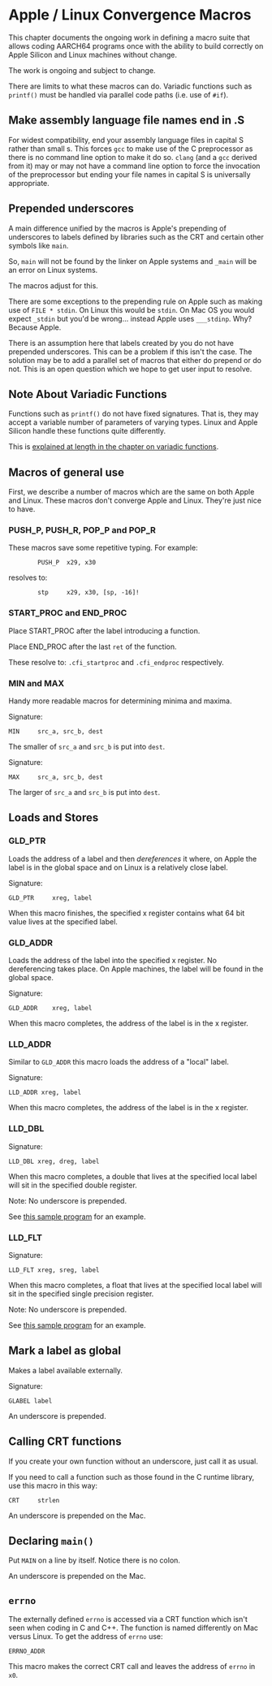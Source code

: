 # Apple / Linux Convergence Macros

This chapter documents the ongoing work in defining a macro suite that
allows coding AARCH64 programs once with the ability to build correctly
on Apple Silicon and Linux machines without change.

The work is ongoing and subject to change.

There are limits to what these macros can do. Variadic functions such as
`printf()` must be handled via parallel code paths (i.e. use of `#if`).

## Make assembly language file names end in .S

For widest compatibility, end your assembly language files in capital S
rather than small s. This forces `gcc` to make use of the C preprocessor
as there is no command line option to make it do so. `clang` (and a
`gcc` derived from it) may or may not have a command line option to
force the invocation of the preprocessor but ending your file names
in capital S is universally appropriate.

## Prepended underscores

A main difference unified by the macros is Apple's prepending of
underscores to labels defined by libraries such as the CRT and certain
other symbols like `main`.

So, `main` will not be found by the linker on Apple systems and `_main`
will be an error on Linux systems.

The macros adjust for this.

There are some exceptions to the prepending rule on Apple such as making
use of `FILE * stdin`. On Linux this would be `stdin`. On Mac OS you
would expect `_stdin` but you'd be wrong... instead Apple uses
`___stdinp`. Why? Because Apple.

There is an assumption here that labels created by you do not have
prepended underscores. This can be a problem if this isn't the case. The
solution may be to add a parallel set of macros that either do prepend
or do not. This is an open question which we hope to get user input to
resolve.

## Note About Variadic Functions

Functions such as `printf()` do not have fixed signatures. That is, they
may accept a variable number of parameters of varying types. Linux and
Apple Silicon handle these functions quite differently.

This is [explained at length in the chapter on variadic
functions](../more/apple_silicon/README.md).

## Macros of general use

First, we describe a number of macros which are the same on both Apple
and Linux. These macros don't converge Apple and Linux. They're just
nice to have.

### PUSH_P, PUSH_R, POP_P and POP_R

These macros save some repetitive typing. For example:

```text
        PUSH_P  x29, x30
```

resolves to:

```text
        stp     x29, x30, [sp, -16]!
```

### START_PROC and END_PROC

Place START_PROC after the label introducing a function.

Place END_PROC after the last `ret` of the function.

These resolve to: `.cfi_startproc` and `.cfi_endproc` respectively.

### MIN and MAX

Handy more readable macros for determining minima and maxima.

Signature:

`MIN     src_a, src_b, dest`

The smaller of `src_a` and `src_b` is put into `dest`.

Signature:

`MAX     src_a, src_b, dest`

The larger of `src_a` and `src_b` is put into `dest`.

## Loads and Stores

### GLD_PTR

Loads the address of a label and then *dereferences* it where, on Apple
the label is in the global space and on Linux is a relatively close
label.

Signature:

```text
GLD_PTR     xreg, label
```

When this macro finishes, the specified x register contains what
64 bit value lives at the specified label.

### GLD_ADDR

Loads the address of the label into the specified x register. No
dereferencing takes place. On Apple machines, the label will be
found in the global space.

Signature:

```text
GLD_ADDR    xreg, label
```

When this macro completes, the address of the label is in the x
register.

### LLD_ADDR

Similar to `GLD_ADDR` this macro loads the address of a "local" label.

Signature:

```text
LLD_ADDR xreg, label
```

When this macro completes, the address of the label is in the x
register.

### LLD_DBL

Signature:

`LLD_DBL xreg, dreg, label`

When this macro completes, a double that lives at the specified local
label will sit in the specified double register.

Note: No underscore is prepended.

See [this sample program](./double.S) for an example.

### LLD_FLT

Signature:

`LLD_FLT xreg, sreg, label`

When this macro completes, a float that lives at the specified
local label will sit in the specified single precision
register.

Note: No underscore is prepended.

See [this sample program](./float.S) for an example.

## Mark a label as global

Makes a label available externally.

Signature:

`GLABEL label`

An underscore is prepended.

## Calling CRT functions

If you create your own function without an underscore, just call it as
usual.

If you need to call a function such as those found in the C runtime
library, use this macro in this way:

`CRT     strlen`

An underscore is prepended on the Mac.

## Declaring `main()`

Put `MAIN` on a line by itself. Notice there is no colon.

An underscore is prepended on the Mac.

## `errno`

The externally defined `errno` is accessed via a CRT function which
isn't seen when coding in C and C++. The function is named differently
on Mac versus Linux. To get the address of `errno` use:

`ERRNO_ADDR`

This macro makes the correct CRT call and leaves the address of `errno`
in `x0`.
